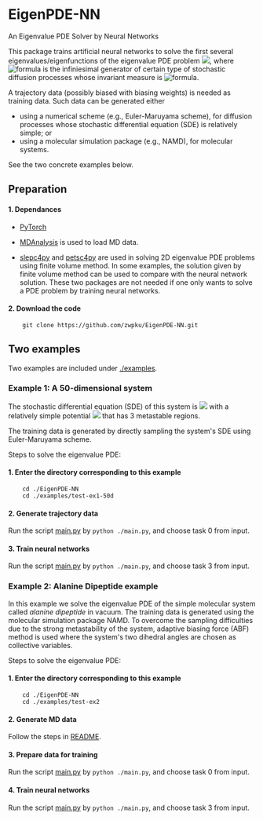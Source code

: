 # EigenPDE-NN
An Eigenvalue PDE Solver by Neural Networks

This package trains artificial neural networks to solve the first several eigenvalues/eigenfunctions of the eigenvalue PDE problem 
<img src="https://render.githubusercontent.com/render/math?math=-\mathcal{L}f=\lambda f">, where ![formula](https://render.githubusercontent.com/render/math?math=\mathcal{L}) is the infiniesimal generator of certain type of stochastic diffusion processes whose invariant measure is ![formula](https://render.githubusercontent.com/render/math?math=\mu).

A trajectory data (possibly biased with biasing weights) is needed as training data. Such data can be generated either 
- using a numerical scheme (e.g., Euler-Maruyama scheme), for diffusion processes whose stochastic differential equation (SDE) is relatively simple;  or 
- using a molecular simulation package (e.g., NAMD), for molecular systems.

See the two concrete examples below.

## Preparation
#### 1. Dependances 

- [PyTorch](https://pytorch.org/)

- [MDAnalysis](https://www.mdanalysis.org/) is used to load MD data. 

- [slepc4py](https://pypi.org/project/slepc4py/) and [petsc4py](https://pypi.org/project/petsc4py/) are used in solving 2D eigenvalue PDE problems using finite volume method. In some examples, the solution given by finite volume method can be used to compare with the neural network solution. 
These two packages are not needed if one only wants to solve a PDE problem by training neural networks.

#### 2. Download the code 

```
	git clone https://github.com/zwpku/EigenPDE-NN.git
```

## Two examples 
Two examples are included under [./examples](examples).

### Example 1: A 50-dimensional system 

The stochastic differential equation (SDE) of this system is <img src="https://render.githubusercontent.com/render/math?math=dX_t = -\nabla V(X_t)dt%2b\sqrt{2\beta^{-1}}dW_t"> with a relatively simple potential <img src="https://render.githubusercontent.com/render/math?math=V:\mathbb{R}^{50}\rightarrow\mathbb{R}"> that has 3 metastable regions. 

The training data is generated by directly sampling the system's SDE using Euler-Maruyama scheme.

Steps to solve the eigenvalue PDE:

#### 1. Enter the directory corresponding to this example

```
    cd ./EigenPDE-NN
    cd ./examples/test-ex1-50d
```

#### 2. Generate trajectory data

  Run the script [main.py](examples/test-ex1-50d/main.py) by `python ./main.py`, and choose task 0 from input.

#### 3. Train neural networks

  Run the script [main.py](examples/test-ex1-50d/main.py) by `python ./main.py`, and choose task 3 from input.

### Example 2: Alanine Dipeptide example 

In this example we solve the eigenvalue PDE of the simple molecular system called *alanine dipeptide* in vacuum.  The training data is generated using the molecular simulation package NAMD. To overcome the sampling difficulties due to the strong metastability of the system, adaptive biasing force (ABF) method is used where the system's two dihedral angles are chosen as collective variables.

Steps to solve the eigenvalue PDE:

#### 1. Enter the directory corresponding to this example

```
    cd ./EigenPDE-NN
    cd ./examples/test-ex2
```

#### 2. Generate MD data
  Follow the steps in [README](examples/test-ex2/MDdata/README.md).

#### 3. Prepare data for training 
  Run the script [main.py](examples/test-ex2/main.py) by `python ./main.py`, and choose task 0 from input.

#### 4. Train neural networks

  Run the script [main.py](examples/test-ex2/main.py) by `python ./main.py`, and choose task 3 from input.
